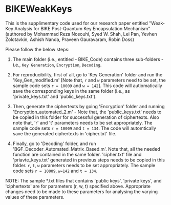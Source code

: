 # BIKEWeakKeys

This is the supplimentary code used for our research paper entitled "Weak-Key Analysis for BIKE Post-Quantum Key Encapsulation Mechanism" (authored by Mohammad Reza Nosouhi, Syed W. Shah, Lei Pan, Yevhen Zolotavkin, Ashish Nanda, Praveen Gauravaram, Robin Doss)

Please follow the below steps:

1. The main folder (i.e., entitled - BIKE_Code) contains three sub-folders - i.e., `Key Generation`, `Encryption`, `Decoding`.

2. For reproducibility, first of all, go to 'Key Generation' folder and run the 'Key_Gen_modified.m' [Note that, `r` and `w` parameters need to be set, the sample code sets `r = 10009` and `w = 142`]. This code will autiomatically save the corresponding keys in the same folder (i.e., as 'private_keys.txt' and 'public_keys.txt').

3. Then, generate the ciphertexts by going 'Encryption' folder and running 'Encryption_automated_2.m' - Note that, the 'public_keys.txt' needs to be copied in this folder for successful generation of ciphertexts. Also note that, 'r' and 't' parameters needs to be set appropriately. The sample code sets `r = 10009` and `t = 134`.
The code will automtically save the generated ciphertexts in 'cipher.txt' file.

4. Finally, go to 'Decoding' folder, and run 'BGF_Decoder_Automated_Matrix_Based.m'. Note that, all the needed function are contained in the same folder. 'cipher.txt' file 
and 'priavte_keys.txt' generated in previous steps needs to be copied in this folder. `r`, `t`, `w` parameters needs to be set appropriately. The sample code
sets `r = 10009`, `w=142` and `t = 134`.


NOTE: The sample *.txt files that contains 'public keys', 'private keys', and 'ciphertexts' are for parameters (r, w, t) specified above. Appropriate changes need to be made to these parameters for analysing the varying values of these parameters. 
